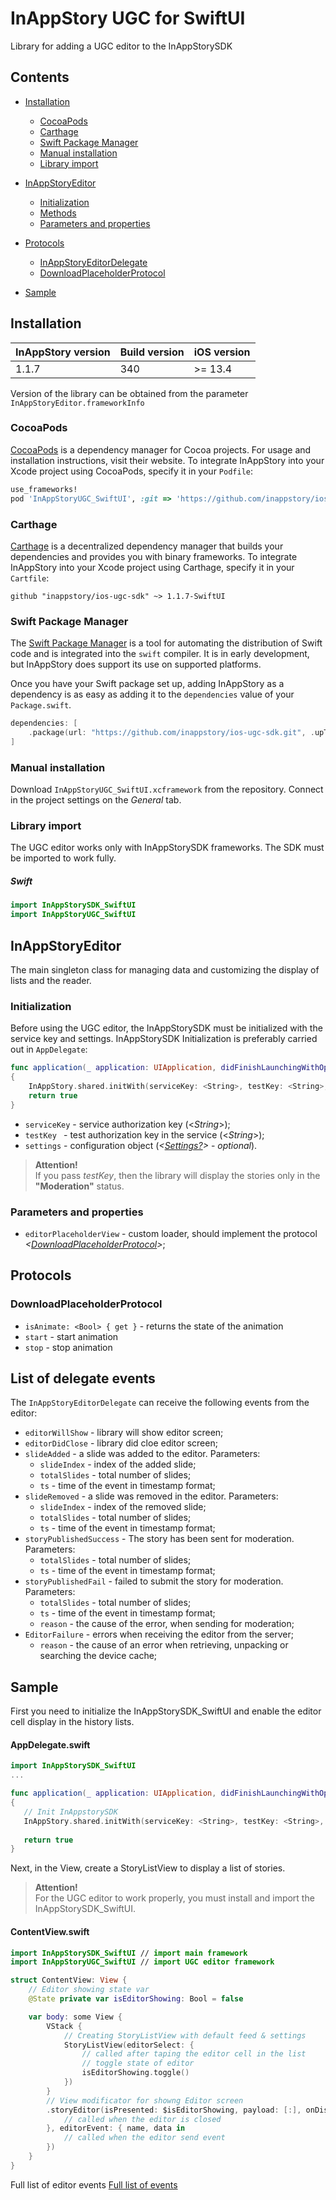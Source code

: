 # InAppStory UGC for SwiftUI

Library for adding a UGC editor to the InAppStorySDK

## Contents

* [Installation](https://github.com/inappstory/ios-ugc-sdk/tree/SwiftUI#Installation)
	* [CocoaPods](https://github.com/inappstory/ios-ugc-sdk/tree/SwiftUI#CocoaPods)
	* [Carthage](https://github.com/inappstory/ios-ugc-sdk/tree/SwiftUI#Carthage)
	* [Swift Package Manager](https://github.com/inappstory/ios-ugc-sdk/tree/SwiftUI#Swift-Package-Manager)
	* [Manual installation](https://github.com/inappstory/ios-ugc-sdk/tree/SwiftUI#Manual-installation)
	* [Library import](https://github.com/inappstory/ios-ugc-sdk/tree/SwiftUI#Library-import)
* [InAppStoryEditor](https://github.com/inappstory/ios-ugc-sdk/tree/SwiftUI#InAppStory)
	* [Initialization](https://github.com/inappstory/ios-ugc-sdk/tree/SwiftUI#Initialization)
	* [Methods](https://github.com/inappstory/ios-ugc-sdk/tree/SwiftUI#Methods)
	* [Parameters and properties](https://github.com/inappstory/ios-ugc-sdk/tree/SwiftUI#Parameters-and-properties)
* [Protocols](https://github.com/inappstory/ios-ugc-sdk/tree/SwiftUI#Protocols)
	* [InAppStoryEditorDelegate](https://github.com/inappstory/ios-ugc-sdk/tree/SwiftUI#InAppStoryEditorDelegate)
	* [DownloadPlaceholderProtocol](https://github.com/inappstory/ios-ugc-sdk/tree/SwiftUI#DownloadPlaceholderProtocol)

* [Sample](https://github.com/inappstory/ios-ugc-sdk/tree/SwiftUI#Sample)

## Installation

| InAppStory version | Build version | iOS version |
|--------------------|---------------|-------------|
| 1.1.7              | 340           | >= 13.4     |

Version of the library can be obtained from the parameter `InAppStoryEditor.frameworkInfo`


### CocoaPods

[CocoaPods](https://cocoapods.org) is a dependency manager for Cocoa projects. For usage and installation instructions, visit their website. To integrate InAppStory into your Xcode project using CocoaPods, specify it in your `Podfile`:

```ruby
use_frameworks!
pod 'InAppStoryUGC_SwiftUI', :git => 'https://github.com/inappstory/ios-ugc-sdk.git', :tag => '1.1.7-SwiftUI'
```

### Carthage

[Carthage](https://github.com/Carthage/Carthage) is a decentralized dependency manager that builds your dependencies and provides you with binary frameworks. To integrate InAppStory into your Xcode project using Carthage, specify it in your `Cartfile`:

```ogdl
github "inappstory/ios-ugc-sdk" ~> 1.1.7-SwiftUI
```

### Swift Package Manager

The [Swift Package Manager](https://swift.org/package-manager/) is a tool for automating the distribution of Swift code and is integrated into the `swift` compiler. It is in early development, but InAppStory does support its use on supported platforms.

Once you have your Swift package set up, adding InAppStory as a dependency is as easy as adding it to the `dependencies` value of your `Package.swift`.

```swift
dependencies: [
    .package(url: "https://github.com/inappstory/ios-ugc-sdk.git", .upToNextMajor(from: "1.1.7-SwiftUI"))
]
```

### Manual installation

Download `InAppStoryUGC_SwiftUI.xcframework` from the repository. Connect in the project settings on the *General* tab.


### Library import

The UGC editor works only with InAppStorySDK frameworks. The SDK must be imported to work fully.

##### Swift

```swift
import InAppStorySDK_SwiftUI
import InAppStoryUGC_SwiftUI
```

## InAppStoryEditor

The main singleton class for managing data and customizing the display of lists and the reader.

### Initialization

Before using the UGC editor, the InAppStorySDK must be initialized with the service key and settings.
InAppStorySDK Initialization is preferably carried out in `AppDelegate`: 

```swift
func application(_ application: UIApplication, didFinishLaunchingWithOptions launchOptions: [UIApplication.LaunchOptionsKey: Any]?) -> Bool 
{
	InAppStory.shared.initWith(serviceKey: <String>, testKey: <String>, settings: <Settings?>)
	return true
}
```

* `serviceKey` - service authorization key (\<*String*>); 
* `testKey ` - test authorization key in the service (\<*String*>);  
* `settings` - configuration object (*<[Settings?](https://github.com/inappstory/ios-ugc-sdk/tree/SwiftUI#Settings)>* - *optional*).

>**Attention!**  
>If you pass *testKey*, then the library will display the stories only in the **"Moderation"** status.

### Parameters and properties
* `editorPlaceholderView` - custom loader, should implement the protocol *<[DownloadPlaceholderProtocol](https://github.com/inappstory/ios-ugc-sdk/tree/SwiftUI#DownloadPlaceholderProtocol)>*;

## Protocols

### DownloadPlaceholderProtocol  

* `isAnimate: <Bool> { get }` - returns the state of the animation
* `start` - start animation
* `stop` - stop animation

## List of delegate events

The `InAppStoryEditorDelegate` can receive the following events from the editor:

* `editorWillShow` - library will show editor screen;
* `editorDidClose` - library did cloe editor screen;
* `slideAdded` - a slide was added to the editor. Parameters:
    * `slideIndex` - index of the added slide;
    * `totalSlides` - total number of slides;
    * `ts` - time of the event in timestamp format;
* `slideRemoved` - a slide was removed in the editor. Parameters:
    * `slideIndex` - index of the removed slide;
    * `totalSlides` - total number of slides;
    * `ts` - time of the event in timestamp format;
* `storyPublishedSuccess` - The story has been sent for moderation. Parameters:
    * `totalSlides` - total number of slides;
    * `ts` - time of the event in timestamp format;
* `storyPublishedFail` - failed to submit the story for moderation. Parameters:
    * `totalSlides` - total number of slides;
    * `ts` - time of the event in timestamp format;
    * `reason` - the cause of the error, when sending for moderation;
* `EditorFailure` - errors when receiving the editor from the server;
    * `reason` - the cause of an error when retrieving, unpacking or searching the device cache;


## Sample

First you need to initialize the InAppStorySDK_SwiftUI and enable the editor cell display in the history lists.

#### AppDelegate.swift
```swift
import InAppStorySDK_SwiftUI
...

func application(_ application: UIApplication, didFinishLaunchingWithOptions launchOptions: [UIApplication.LaunchOptionsKey: Any]?) -> Bool 
{
   // Init InAppstorySDK
   InAppStory.shared.initWith(serviceKey: <String>, testKey: <String>, settings: <Settings?>)
   
   return true
}
```

Next, in the View, create a StoryListView to display a list of stories.

>**Attention!**  
>For the UGC editor to work properly, you must install and import the InAppStorySDK_SwiftUI.

#### ContentView.swift
```swift
import InAppStorySDK_SwiftUI // import main framework
import InAppStoryUGC_SwiftUI // import UGC editor framework

struct ContentView: View {
    // Editor showing state var
    @State private var isEditorShowing: Bool = false

    var body: some View {
        VStack {
            // Creating StoryListView with default feed & settings
            StoryListView(editorSelect: {
                // called after taping the editor cell in the list
                // toggle state of editor
                isEditorShowing.toggle()
            })
        }
        // View modificator for showng Editor screen
        .storyEditor(isPresented: $isEditorShowing, payload: [:], onDismiss: {
            // сalled when the editor is closed
        }, editorEvent: { name, data in
            // сalled when the editor send event
        })
    }
}
```

Full list of editor events [Full list of events](https://github.com/inappstory/ios-ugc-sdk/tree/SwiftUI#ListOfDelegateEvents)
